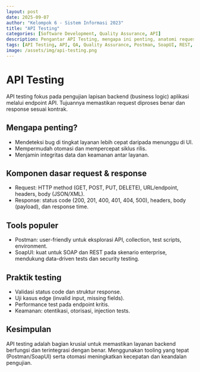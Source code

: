 ```yaml
---
layout: post
date: 2025-09-07
author: "Kelompok 6 - Sistem Informasi 2023"
title: "API Testing"
categories: [Software Development, Quality Assurance, API]
description: Pengantar API Testing, mengapa ini penting, anatomi request & response, serta tools populer seperti Postman dan SoapUI.
tags: [API Testing, API, QA, Quality Assurance, Postman, SoapUI, REST, SOAP]
image: /assets/img/api-testing.png
---
```


# API Testing

API testing fokus pada pengujian lapisan backend (business logic) aplikasi melalui endpoint API. Tujuannya memastikan request diproses benar dan response sesuai kontrak.

## Mengapa penting?
- Mendeteksi bug di tingkat layanan lebih cepat daripada menunggu di UI.  
- Mempermudah otomasi dan mempercepat siklus rilis.  
- Menjamin integritas data dan keamanan antar layanan.

## Komponen dasar request & response
- Request: HTTP method (GET, POST, PUT, DELETE), URL/endpoint, headers, body (JSON/XML).  
- Response: status code (200, 201, 400, 401, 404, 500), headers, body (payload), dan response time.

## Tools populer
- Postman: user-friendly untuk eksplorasi API, collection, test scripts, environment.  
- SoapUI: kuat untuk SOAP dan REST pada skenario enterprise, mendukung data-driven tests dan security testing.

## Praktik testing
- Validasi status code dan struktur response.  
- Uji kasus edge (invalid input, missing fields).  
- Performance test pada endpoint kritis.  
- Keamanan: otentikasi, otorisasi, injection tests.

## Kesimpulan
API testing adalah bagian krusial untuk memastikan layanan backend berfungsi dan terintegrasi dengan benar. Menggunakan tooling yang tepat (Postman/SoapUI) serta otomasi meningkatkan kecepatan dan keandalan pengujian.
